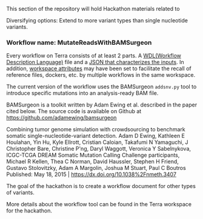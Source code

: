 This section of the repository will hold Hackathon materials related to 

Diversifying options: Extend to more variant types than single nucleotide variants.

### Workflow name: MutateReadsWithBAMSurgeon

Every workflow on Terra consists of at least 2 parts.  A [WDL(Workflow Description Language)](Mutate-reads-with-BAMSurgeon.wdl) file and a [JSON that characterizes the inputs](Mutate-reads-with-BAMSurgeon.json).  In addition, [workspace attributes](workspace_attributes.txt) may have been set to facilitate the recall of reference files, dockers, etc. by multiple workflows in the same workspace. 

The current version of the workflow uses the BAMSurgeon `addsnv.py` tool to introduce specific mutations into an analysis-ready BAM file.

 BAMSurgeon is a toolkit written by Adam Ewing et al. described in the paper cited below. The source code is
 available on Github at https://github.com/adamewing/bamsurgeon

 Combining tumor genome simulation with crowdsourcing to benchmark somatic single-nucleotide-variant detection.
 Adam D Ewing, Kathleen E Houlahan, Yin Hu, Kyle Ellrott, Cristian Caloian, Takafumi N Yamaguchi, J Christopher Bare,
 Christine P'ng, Daryl Waggott, Veronica Y Sabelnykova, ICGC-TCGA DREAM Somatic Mutation Calling Challenge
 participants, Michael R Kellen, Thea C Norman, David Haussler, Stephen H Friend, Gustavo Stolovitzky, Adam A
 Margolin, Joshua M Stuart, Paul C Boutros
 Published: May 18, 2015 | https://dx.doi.org/10.1038%2Fnmeth.3407


The goal of the hackathon is to create a workflow document for other types of variants.


More details about the workflow tool can be found in the Terra workspace for the hackathon.

